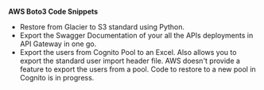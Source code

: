 **AWS Boto3 Code Snippets**

- Restore from Glacier to S3 standard using Python.
- Export the Swagger Documentation of your all the APIs deployments in API Gateway in one go.
- Export the users from Cognito Pool to an Excel. Also allows you to export the standard user import header file. AWS doesn't provide a feature to export the users from a pool. Code to restore to a new pool in Cognito is in progress.
